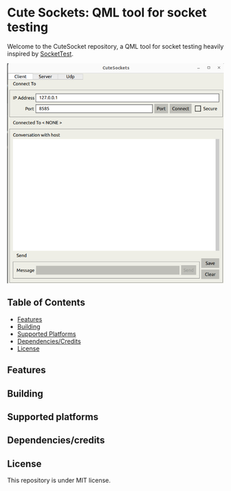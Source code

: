 # Cute Sockets: QML tool for socket testing 

Welcome to the CuteSocket repository, a QML tool for socket testing heavily inspired by [SocketTest](https://sockettest.sourceforge.net/).

![screenshot](/assets/screenshots/app_screenshot.png)

## Table of Contents
- [Features](#features)
- [Building](#building)
- [Supported Platforms](#supported-platforms)
- [Dependencies/Credits](#dependenciescredits)
- [License](#license)

## Features

## Building

## Supported platforms

## Dependencies/credits

## License

This repository is under MIT license.
